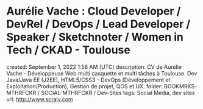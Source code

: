 # Aurélie Vache : Cloud Developer / DevRel / DevOps / Lead Developer / Speaker / Sketchnoter / Women in Tech / CKAD - Toulouse

created: September 1, 2022 1:58 AM (UTC)
description: CV de Aurélie Vache - Développeuse Web multi casquette et multi tâches à Toulouse. Dev Java/Java EE (J2EE), HTML5/CSS3 - DevOps (Développement et Exploitation/Production), Gestion de projet, QOS et UX.
folder: BOOKMRKS-MTHRFCKR / SOCIAL-MTHRFCKR / Dev-Sites
tags: Social Media, dev sites
url: http://www.scraly.com